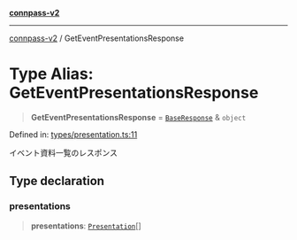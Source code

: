 [**connpass-v2**](../README.md)

***

[connpass-v2](../globals.md) / GetEventPresentationsResponse

# Type Alias: GetEventPresentationsResponse

> **GetEventPresentationsResponse** = [`BaseResponse`](BaseResponse.md) & `object`

Defined in: [types/presentation.ts:11](https://github.com/ryohidaka/node-connpass/blob/eef41deb7cb24b91ec8c67d8e4085575b4debd33/src/types/presentation.ts#L11)

イベント資料一覧のレスポンス

## Type declaration

### presentations

> **presentations**: [`Presentation`](Presentation.md)[]
